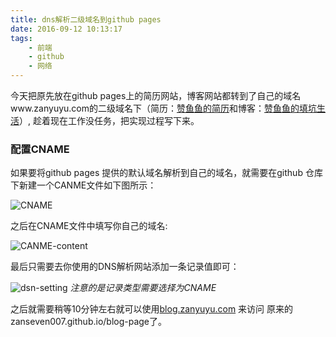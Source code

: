 ```yaml
---
title: dns解析二级域名到github pages
date: 2016-09-12 10:13:17
tags:
    - 前端
    - github
    - 网络
---
```


今天把原先放在github pages上的简历网站，博客网站都转到了自己的域名www.zanyuyu.com的二级域名下（简历：[赞鱼鱼的简历](http://resume.zanyuyu.com)和博客：[赞鱼鱼的填坑生活](http://blog.zanyuyu.com)）, 趁着现在工作没任务，把实现过程写下来。

<!--more-->

### 配置CNAME

如果要将github pages 提供的默认域名解析到自己的域名，就需要在github 仓库下新建一个CANME文件如下图所示：

![CNAME](http://oddd7fcxh.bkt.clouddn.com/CNAME.png)

之后在CNAME文件中填写你自己的域名:

![CANME-content](http://oddd7fcxh.bkt.clouddn.com/CNAME-content.png)

最后只需要去你使用的DNS解析网站添加一条记录值即可：

![dsn-setting](http://oddd7fcxh.bkt.clouddn.com/dns-setting.png)
*注意的是记录类型需要选择为CNAME*

之后就需要稍等10分钟左右就可以使用[blog.zanyuyu.com](http://blog.zanyuyu.com) 来访问 原来的zanseven007.github.io/blog-page了。